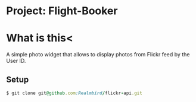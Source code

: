 # Project: Flight-Booker
# What is this<
A simple photo widget that allows to display photos from Flickr feed by the User ID.
## Setup
```ruby
$ git clone git@github.com:Realmbird/flickr-api.git
```
